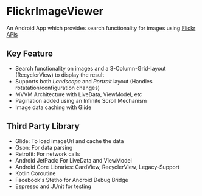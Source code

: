 # FlickrImageViewer
An Android App which provides search functionality for images using [Flickr APIs](https://www.flickr.com/services/api/)

## Key Feature
  - Search functionality on images and a 3-Column-Grid-layout (RecyclerView) to display the result 
  - Supports both *Landscape* and *Portrait* layout (Handles rotatation/configuration changes)
  - MVVM Architecture with LiveData, ViewModel, etc
  - Pagination added using an Infinite Scroll Mechanism
  - Image data caching with Glide
  
  
## Third Party Library
  - Glide: To load imageUrl and cache the data
  - Gson: For data parsing
  - Retrofit: For network calls
  - Android JetPack: For LiveData and ViewModel
  - Android Core Libraries: CardView, RecyclerView, Legacy-Support
  - Kotlin Coroutine
  - Facebook's Stetho for Android Debug Bridge
  - Espresso and JUnit for testing
